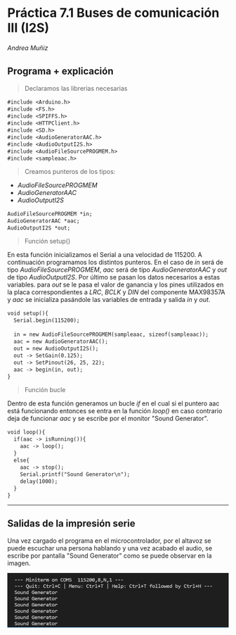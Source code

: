 # Práctica 7.1 Buses de comunicación III (I2S)
###### Andrea Muñiz
<p></p>

## Programa + explicación

> Declaramos las librerias necesarias

```
#include <Arduino.h>
#include <FS.h>
#include <SPIFFS.h>
#include <HTTPClient.h>
#include <SD.h>
#include <AudioGeneratorAAC.h>
#include <AudioOutputI2S.h>
#include <AudioFileSourcePROGMEM.h>
#include <sampleaac.h>
```

> Creamos punteros de los tipos:
- _AudioFileSourcePROGMEM_
- _AudioGeneratorAAC_
- _AudioOutputI2S_

```
AudioFileSourcePROGMEM *in;
AudioGeneratorAAC *aac;
AudioOutputI2S *out;
```

> Función setup()

En esta función inicializamos el Serial a una velocidad de 115200. A continuación programamos los distintos punteros. En el caso de _in_ será de tipo _AudioFileSourcePROGMEM_, _aac_ será de tipo _AudioGeneratorAAC_ y _out_ de tipo _AudioOutputI2S_.
Por último se pasan los datos necesarios a estas variables. para _out_ se le pasa el valor de ganancia y los pines utilizados en la placa correspondientes a _LRC_, _BCLK_ y _DIN_ del componente MAX98357A y _aac_ se inicializa pasándole las variables de entrada y salida _in_ y _out_.

```
void setup(){
  Serial.begin(115200);

  in = new AudioFileSourcePROGMEM(sampleaac, sizeof(sampleaac));
  aac = new AudioGeneratorAAC();
  out = new AudioOutputI2S();
  out -> SetGain(0.125);
  out -> SetPinout(26, 25, 22);
  aac -> begin(in, out);
}
```

> Función bucle

Dentro de esta función generamos un bucle _if_ en el cual si el puntero aac está funcionando entonces se entra en la función _loop()_ en caso contrario deja de funcionar _aac_ y se escribe por el monitor "Sound Generator".

```
void loop(){
  if(aac -> isRunning()){
    aac -> loop();
  }
  else{
    aac -> stop();
    Serial.printf("Sound Generator\n");
    delay(1000);
  }
}
```

***

## Salidas de la impresión serie

Una vez cargado el programa en el microcontrolador, por el altavoz se puede escuchar una persona hablando y una vez acabado el audio, se escribe por pantalla "Sound Generator" como se puede observar en la imagen.

![Salida monitor](salida_monitor.png)